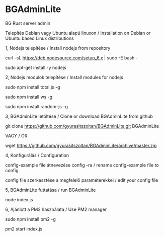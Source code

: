 # BGAdminLite
BG Rust server admin

Telepítés Debian vagy Ubuntu alapú linuxon / Installation on Debian or Ubuntu based Linux distributions

1,
Nodejs telepítése / Install nodejs from repository

curl -sL https://deb.nodesource.com/setup_6.x | sudo -E bash -

sudo apt-get install -y nodejs


2,
Nodejs modulok telepítése / Install modules for nodejs 

sudo npm install total.js -g

sudo npm install ws -g

sudo npm install random-js -g



3,
BGAdminLite letöltése / Clone or download BGAdminLite from github

git clone https://github.com/gyurasitszoltan/BGAdminLite.git BGAdminLite

VAGY / OR

wget https://github.com/gyurasitszoltan/BGAdminLite/archive/master.zip


4,
Konfigurálás / Configuration

config-example file átnevezése config -ra / rename config-example file to config

config file szerkesztése a megfelelő paraméterekkel / edit your config file 

5,
BGAdminLite futtatása / run BGAdminLite

node index.js


6,
Ajánlott a PM2 használata / Use PM2 manager

sudo npm install pm2 -g

pm2 start index.js


